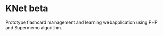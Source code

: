 KNet beta
========
Prototype flashcard management and learning webapplication using PHP and Supermemo algorithm.

